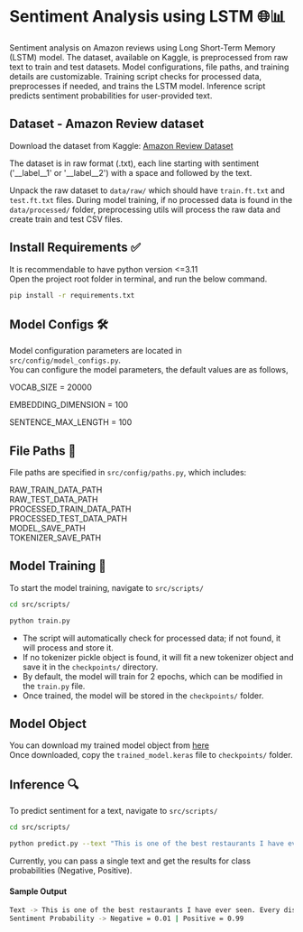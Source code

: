 # Sentiment Analysis using LSTM 🌐📊

Sentiment analysis on Amazon reviews using  Long Short-Term Memory (LSTM) model. The dataset, available on Kaggle, is preprocessed from raw text to train and test datasets. Model configurations, file paths, and training details are customizable. Training script checks for processed data, preprocesses if needed, and trains the LSTM model. Inference script predicts sentiment probabilities for user-provided text. 

## Dataset - Amazon Review dataset 
Download the dataset from Kaggle: [Amazon Review Dataset](https://www.kaggle.com/datasets/bittlingmayer/amazonreviews/data)

The dataset is in raw format (.txt), each line starting with sentiment ('__label__1' or '__label__2') with a space and followed by the text.

Unpack the raw dataset to `data/raw/` which should have `train.ft.txt` and `test.ft.txt` files. During model training, if no processed data is found in the `data/processed/` folder, preprocessing utils will process the raw data and create train and test CSV files.

## Install Requirements ✅
It is recommendable to have python version <=3.11 <br>
Open the project root folder in terminal, and run the below command.
```bash
pip install -r requirements.txt
```

## Model Configs 🛠️
Model configuration parameters are located in `src/config/model_configs.py`. <br>
You can configure the model parameters, the default values are as follows,

VOCAB_SIZE = 20000

EMBEDDING_DIMENSION = 100

SENTENCE_MAX_LENGTH = 100

## File Paths 📂
File paths are specified in `src/config/paths.py`, which includes:

RAW_TRAIN_DATA_PATH <br>
RAW_TEST_DATA_PATH <br>
PROCESSED_TRAIN_DATA_PATH <br>
PROCESSED_TEST_DATA_PATH <br>
MODEL_SAVE_PATH <br>
TOKENIZER_SAVE_PATH <br>

## Model Training 🚀
To start the model training, navigate to `src/scripts/`

```bash
cd src/scripts/
```
```bash
python train.py
```
 - The script will automatically check for processed data; if not found, it will process and store it. 
 - If no tokenizer pickle object is found, it will fit a new tokenizer object and save it in the `checkpoints/` directory. 
 - By default, the model will train for 2 epochs, which can be modified in the `train.py` file. 
 - Once trained, the model will be stored in the `checkpoints/` folder.

## Model Object
You can download my trained model object from [here](https://drive.google.com/file/d/1JiYE1ypmlb3cj1A1W14m727y2WxGTIRc/view?usp=drive_link) <br>
Once downloaded, copy the `trained_model.keras` file to `checkpoints/` folder.

## Inference 🔍
To predict sentiment for a text, navigate to `src/scripts/`

```bash
cd src/scripts/
```
```bash
python predict.py --text "This is one of the best restaurants I have ever seen. Every dish is tasty."
```
Currently, you can pass a single text and get the results for class probabilities (Negative, Positive).

#### Sample Output 
```bash
Text -> This is one of the best restaurants I have ever seen. Every dish is tasty.
Sentiment Probability -> Negative = 0.01 | Positive = 0.99
```
